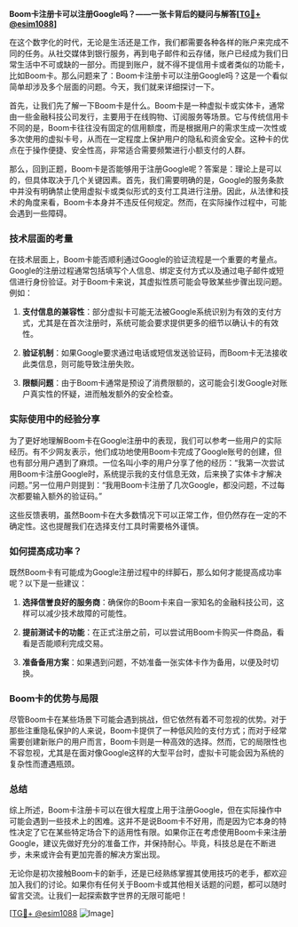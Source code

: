 **Boom卡注册卡可以注册Google吗？——一张卡背后的疑问与解答[[TG💪+ @esim1088](https://t.me/s/esim1088)]**

在这个数字化的时代，无论是生活还是工作，我们都需要各种各样的账户来完成不同的任务。从社交媒体到银行服务，再到电子邮件和云存储，账户已经成为我们日常生活中不可或缺的一部分。而提到账户，就不得不提信用卡或者类似的功能卡，比如Boom卡。那么问题来了：Boom卡注册卡可以注册Google吗？这是一个看似简单却涉及多个层面的问题。今天，我们就来详细探讨一下。

首先，让我们先了解一下Boom卡是什么。Boom卡是一种虚拟卡或实体卡，通常由一些金融科技公司发行，主要用于在线购物、订阅服务等场景。它与传统信用卡不同的是，Boom卡往往没有固定的信用额度，而是根据用户的需求生成一次性或多次使用的虚拟卡号，从而在一定程度上保护用户的隐私和资金安全。这种卡的优点在于操作便捷、安全性高，非常适合需要频繁进行小额支付的人群。

那么，回到正题，Boom卡是否能够用于注册Google呢？答案是：理论上是可以的，但具体取决于几个关键因素。首先，我们需要明确的是，Google的服务条款中并没有明确禁止使用虚拟卡或类似形式的支付工具进行注册。因此，从法律和技术的角度来看，Boom卡本身并不违反任何规定。然而，在实际操作过程中，可能会遇到一些障碍。

### 技术层面的考量

在技术层面上，Boom卡能否顺利通过Google的验证流程是一个重要的考量点。Google的注册过程通常包括填写个人信息、绑定支付方式以及通过电子邮件或短信进行身份验证。对于Boom卡来说，其虚拟性质可能会导致某些步骤出现问题。例如：

1. **支付信息的兼容性**：部分虚拟卡可能无法被Google系统识别为有效的支付方式，尤其是在首次注册时，系统可能会要求提供更多的细节以确认卡的有效性。
   
2. **验证机制**：如果Google要求通过电话或短信发送验证码，而Boom卡无法接收此类信息，则可能导致注册失败。

3. **限额问题**：由于Boom卡通常是预设了消费限额的，这可能会引发Google对账户真实性的怀疑，进而触发额外的安全检查。

### 实际使用中的经验分享

为了更好地理解Boom卡在Google注册中的表现，我们可以参考一些用户的实际经历。有不少网友表示，他们成功地使用Boom卡完成了Google账号的创建，但也有部分用户遇到了麻烦。一位名叫小李的用户分享了他的经历：“我第一次尝试用Boom卡注册Google时，系统提示我的支付信息无效，后来换了实体卡才解决问题。”另一位用户则提到：“我用Boom卡注册了几次Google，都没问题，不过每次都要输入额外的验证码。”

这些反馈表明，虽然Boom卡在大多数情况下可以正常工作，但仍然存在一定的不确定性。这也提醒我们在选择支付工具时需要格外谨慎。

### 如何提高成功率？

既然Boom卡有可能成为Google注册过程中的绊脚石，那么如何才能提高成功率呢？以下是一些建议：

1. **选择信誉良好的服务商**：确保你的Boom卡来自一家知名的金融科技公司，这样可以减少技术故障的可能性。
   
2. **提前测试卡的功能**：在正式注册之前，可以尝试用Boom卡购买一件商品，看看是否能顺利完成交易。
   
3. **准备备用方案**：如果遇到问题，不妨准备一张实体卡作为备用，以便及时切换。

### Boom卡的优势与局限

尽管Boom卡在某些场景下可能会遇到挑战，但它依然有着不可忽视的优势。对于那些注重隐私保护的人来说，Boom卡提供了一种低风险的支付方式；而对于经常需要创建新账户的用户而言，Boom卡则是一种高效的选择。然而，它的局限性也不容忽视，尤其是在面对像Google这样的大型平台时，虚拟卡可能会因为系统的复杂性而遭遇瓶颈。

### 总结

综上所述，Boom卡注册卡可以在很大程度上用于注册Google，但在实际操作中可能会遇到一些技术上的困难。这并不是说Boom卡不好用，而是因为它本身的特性决定了它在某些特定场合下的适用性有限。如果你正在考虑使用Boom卡来注册Google，建议先做好充分的准备工作，并保持耐心。毕竟，科技总是在不断进步，未来或许会有更加完善的解决方案出现。

无论你是初次接触Boom卡的新手，还是已经熟练掌握其使用技巧的老手，都欢迎加入我们的讨论。如果你有任何关于Boom卡或其他相关话题的问题，都可以随时留言交流。让我们一起探索数字世界的无限可能吧！

[[TG💪+ @esim1088](https://t.me/s/esim1088) ![Image](https://i.postimg.cc/4NQfJmqS/Snipaste-2025-05-13-00-14-12.png)]